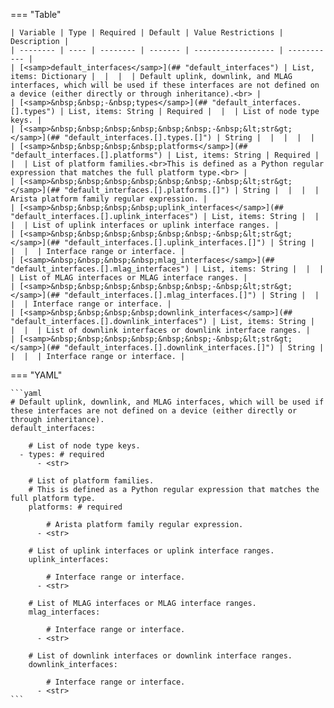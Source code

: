 <!--
  ~ Copyright (c) 2023-2024 Arista Networks, Inc.
  ~ Use of this source code is governed by the Apache License 2.0
  ~ that can be found in the LICENSE file.
  -->
=== "Table"

    | Variable | Type | Required | Default | Value Restrictions | Description |
    | -------- | ---- | -------- | ------- | ------------------ | ----------- |
    | [<samp>default_interfaces</samp>](## "default_interfaces") | List, items: Dictionary |  |  |  | Default uplink, downlink, and MLAG interfaces, which will be used if these interfaces are not defined on a device (either directly or through inheritance).<br> |
    | [<samp>&nbsp;&nbsp;-&nbsp;types</samp>](## "default_interfaces.[].types") | List, items: String | Required |  |  | List of node type keys. |
    | [<samp>&nbsp;&nbsp;&nbsp;&nbsp;&nbsp;&nbsp;-&nbsp;&lt;str&gt;</samp>](## "default_interfaces.[].types.[]") | String |  |  |  |  |
    | [<samp>&nbsp;&nbsp;&nbsp;&nbsp;platforms</samp>](## "default_interfaces.[].platforms") | List, items: String | Required |  |  | List of platform families.<br>This is defined as a Python regular expression that matches the full platform type.<br> |
    | [<samp>&nbsp;&nbsp;&nbsp;&nbsp;&nbsp;&nbsp;-&nbsp;&lt;str&gt;</samp>](## "default_interfaces.[].platforms.[]") | String |  |  |  | Arista platform family regular expression. |
    | [<samp>&nbsp;&nbsp;&nbsp;&nbsp;uplink_interfaces</samp>](## "default_interfaces.[].uplink_interfaces") | List, items: String |  |  |  | List of uplink interfaces or uplink interface ranges. |
    | [<samp>&nbsp;&nbsp;&nbsp;&nbsp;&nbsp;&nbsp;-&nbsp;&lt;str&gt;</samp>](## "default_interfaces.[].uplink_interfaces.[]") | String |  |  |  | Interface range or interface. |
    | [<samp>&nbsp;&nbsp;&nbsp;&nbsp;mlag_interfaces</samp>](## "default_interfaces.[].mlag_interfaces") | List, items: String |  |  |  | List of MLAG interfaces or MLAG interface ranges. |
    | [<samp>&nbsp;&nbsp;&nbsp;&nbsp;&nbsp;&nbsp;-&nbsp;&lt;str&gt;</samp>](## "default_interfaces.[].mlag_interfaces.[]") | String |  |  |  | Interface range or interface. |
    | [<samp>&nbsp;&nbsp;&nbsp;&nbsp;downlink_interfaces</samp>](## "default_interfaces.[].downlink_interfaces") | List, items: String |  |  |  | List of downlink interfaces or downlink interface ranges. |
    | [<samp>&nbsp;&nbsp;&nbsp;&nbsp;&nbsp;&nbsp;-&nbsp;&lt;str&gt;</samp>](## "default_interfaces.[].downlink_interfaces.[]") | String |  |  |  | Interface range or interface. |

=== "YAML"

    ```yaml
    # Default uplink, downlink, and MLAG interfaces, which will be used if these interfaces are not defined on a device (either directly or through inheritance).
    default_interfaces:

        # List of node type keys.
      - types: # required
          - <str>

        # List of platform families.
        # This is defined as a Python regular expression that matches the full platform type.
        platforms: # required

            # Arista platform family regular expression.
          - <str>

        # List of uplink interfaces or uplink interface ranges.
        uplink_interfaces:

            # Interface range or interface.
          - <str>

        # List of MLAG interfaces or MLAG interface ranges.
        mlag_interfaces:

            # Interface range or interface.
          - <str>

        # List of downlink interfaces or downlink interface ranges.
        downlink_interfaces:

            # Interface range or interface.
          - <str>
    ```
